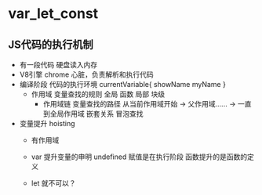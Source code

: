 # var_let_const
## JS代码的执行机制
- 有一段代码
  硬盘读入内存
- V8引擎 
  chrome 心脏，负责解析和执行代码
- 编译阶段
  代码的执行环境 
  currentVariable{
    showName
    myName
  }
  - 作用域  变量查找的规则
    全局
    函数 局部
    块级
    - 作用域链
      变量查找的路径   从当前作用域开始 -> 父作用域...... -> 一直到全局作用域
    嵌套关系
    冒泡查找
- 变量提升 hoisting 
  - 有作用域
  - var 提升变量的申明  undefined
    赋值是在执行阶段
    函数提升的是函数的定义

  - let 就不可以？
    
